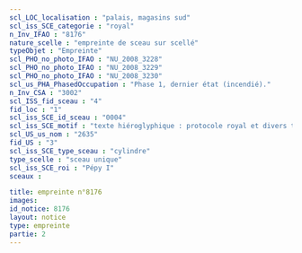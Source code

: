```yaml
---
scl_LOC_localisation : "palais, magasins sud"
scl_iss_SCE_categorie : "royal"
n_Inv_IFAO : "8176"
nature_scelle : "empreinte de sceau sur scellé"
typeObjet : "Empreinte"
scl_PHO_no_photo_IFAO : "NU_2008_3228"
scl_PHO_no_photo_IFAO : "NU_2008_3229"
scl_PHO_no_photo_IFAO : "NU_2008_3230"
scl_us_PHA_PhasedOccupation : "Phase 1, dernier état (incendié)."
n_Inv_CSA : "3002"
scl_ISS_fid_sceau : "4"
fid_loc : "1"
scl_iss_SCE_id_sceau : "0004"
scl_iss_SCE_motif : "texte hiéroglyphique : protocole royal et divers titres de scribe dans la mrt de Pépy"
scl_US_us_nom : "2635"
fid_US : "3"
scl_iss_SCE_type_sceau : "cylindre"
type_scelle : "sceau unique"
scl_iss_SCE_roi : "Pépy I"
sceaux :

title: empreinte n°8176
images: 
id_notice: 8176
layout: notice
type: empreinte
partie: 2
---
```

